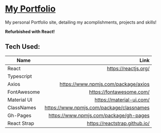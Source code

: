 # [My Portfolio](https://mikepreston17.github.io)
My personal Portfolio site, detailing my acomplishments, projects and skills!

**Refurbished with React!**

## Tech Used:

| Name        |  Link |
| ------------- | ---------:|
| React | https://reactjs.org/ |
| Typescript| |https://www.typescriptlang.org/
| Axios| https://www.npmjs.com/package/axios |
| FontAwesome| https://fontawesome.com/ |
| Material UI | https://material-ui.com/ |
| ClassNames | https://www.npmjs.com/package/classnames |
|  Gh-Pages | https://www.npmjs.com/package/gh-pages |
| React Strap | https://reactstrap.github.io/ |
